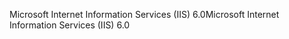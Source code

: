 <span data-ttu-id="4487d-101">Microsoft Internet Information Services (IIS) 6.0</span><span class="sxs-lookup"><span data-stu-id="4487d-101">Microsoft Internet Information Services (IIS) 6.0</span></span>